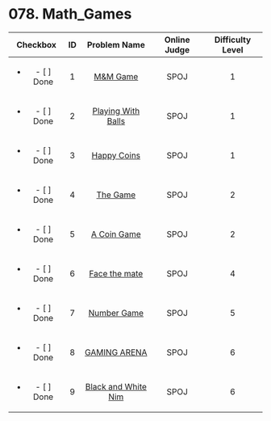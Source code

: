 # 078. Math_Games


| Checkbox | ID | Problem Name|Online Judge|Difficulty Level|
|:---:|:---:|:---:|:---:|:---:|
|<ul><li>- [ ] Done</li></ul>|1|[M&M Game](http://www.spoj.com/problems/MMMGAME/)|SPOJ|1|
|<ul><li>- [ ] Done</li></ul>|2|[Playing With Balls](http://www.spoj.com/problems/IITKWPCN/)|SPOJ|1|
|<ul><li>- [ ] Done</li></ul>|3|[Happy Coins](http://www.spoj.com/problems/HC/)|SPOJ|1|
|<ul><li>- [ ] Done</li></ul>|4|[The Game](http://www.spoj.com/problems/QCJ3/)|SPOJ|2|
|<ul><li>- [ ] Done</li></ul>|5|[A Coin Game](http://www.spoj.com/problems/XOINC/)|SPOJ|2|
|<ul><li>- [ ] Done</li></ul>|6|[Face the mate](http://www.spoj.com/problems/FACENEMY/)|SPOJ|4|
|<ul><li>- [ ] Done</li></ul>|7|[Number Game](http://www.spoj.com/problems/NUMGAME/)|SPOJ|5|
|<ul><li>- [ ] Done</li></ul>|8|[GAMING ARENA](http://www.spoj.com/problems/GAMARENA/)|SPOJ|6|
|<ul><li>- [ ] Done</li></ul>|9|[Black and White Nim](http://www.spoj.com/problems/BNWNIM/)|SPOJ|6|
